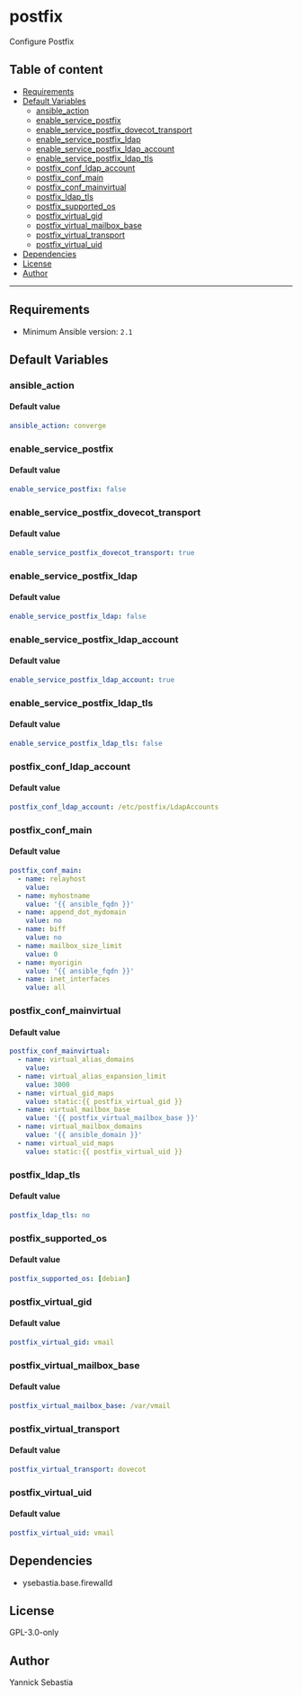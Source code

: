 # postfix

Configure Postfix

## Table of content

- [Requirements](#requirements)
- [Default Variables](#default-variables)
  - [ansible_action](#ansible_action)
  - [enable_service_postfix](#enable_service_postfix)
  - [enable_service_postfix_dovecot_transport](#enable_service_postfix_dovecot_transport)
  - [enable_service_postfix_ldap](#enable_service_postfix_ldap)
  - [enable_service_postfix_ldap_account](#enable_service_postfix_ldap_account)
  - [enable_service_postfix_ldap_tls](#enable_service_postfix_ldap_tls)
  - [postfix_conf_ldap_account](#postfix_conf_ldap_account)
  - [postfix_conf_main](#postfix_conf_main)
  - [postfix_conf_mainvirtual](#postfix_conf_mainvirtual)
  - [postfix_ldap_tls](#postfix_ldap_tls)
  - [postfix_supported_os](#postfix_supported_os)
  - [postfix_virtual_gid](#postfix_virtual_gid)
  - [postfix_virtual_mailbox_base](#postfix_virtual_mailbox_base)
  - [postfix_virtual_transport](#postfix_virtual_transport)
  - [postfix_virtual_uid](#postfix_virtual_uid)
- [Dependencies](#dependencies)
- [License](#license)
- [Author](#author)

---

## Requirements

- Minimum Ansible version: `2.1`

## Default Variables

### ansible_action

#### Default value

```YAML
ansible_action: converge
```

### enable_service_postfix

#### Default value

```YAML
enable_service_postfix: false
```

### enable_service_postfix_dovecot_transport

#### Default value

```YAML
enable_service_postfix_dovecot_transport: true
```

### enable_service_postfix_ldap

#### Default value

```YAML
enable_service_postfix_ldap: false
```

### enable_service_postfix_ldap_account

#### Default value

```YAML
enable_service_postfix_ldap_account: true
```

### enable_service_postfix_ldap_tls

#### Default value

```YAML
enable_service_postfix_ldap_tls: false
```

### postfix_conf_ldap_account

#### Default value

```YAML
postfix_conf_ldap_account: /etc/postfix/LdapAccounts
```

### postfix_conf_main

#### Default value

```YAML
postfix_conf_main:
  - name: relayhost
    value:
  - name: myhostname
    value: '{{ ansible_fqdn }}'
  - name: append_dot_mydomain
    value: no
  - name: biff
    value: no
  - name: mailbox_size_limit
    value: 0
  - name: myorigin
    value: '{{ ansible_fqdn }}'
  - name: inet_interfaces
    value: all
```

### postfix_conf_mainvirtual

#### Default value

```YAML
postfix_conf_mainvirtual:
  - name: virtual_alias_domains
    value:
  - name: virtual_alias_expansion_limit
    value: 3000
  - name: virtual_gid_maps
    value: static:{{ postfix_virtual_gid }}
  - name: virtual_mailbox_base
    value: '{{ postfix_virtual_mailbox_base }}'
  - name: virtual_mailbox_domains
    value: '{{ ansible_domain }}'
  - name: virtual_uid_maps
    value: static:{{ postfix_virtual_uid }}
```

### postfix_ldap_tls

#### Default value

```YAML
postfix_ldap_tls: no
```

### postfix_supported_os

#### Default value

```YAML
postfix_supported_os: [debian]
```

### postfix_virtual_gid

#### Default value

```YAML
postfix_virtual_gid: vmail
```

### postfix_virtual_mailbox_base

#### Default value

```YAML
postfix_virtual_mailbox_base: /var/vmail
```

### postfix_virtual_transport

#### Default value

```YAML
postfix_virtual_transport: dovecot
```

### postfix_virtual_uid

#### Default value

```YAML
postfix_virtual_uid: vmail
```



## Dependencies

- ysebastia.base.firewalld

## License

GPL-3.0-only

## Author

Yannick Sebastia
